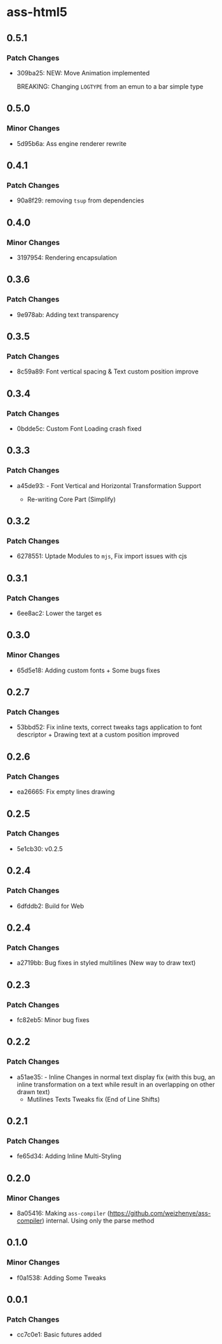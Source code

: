 # ass-html5

## 0.5.1

### Patch Changes

- 309ba25: NEW: Move Animation implemented

  BREAKING: Changing `LOGTYPE` from an emun to a bar simple type

## 0.5.0

### Minor Changes

- 5d95b6a: Ass engine renderer rewrite

## 0.4.1

### Patch Changes

- 90a8f29: removing `tsup` from dependencies

## 0.4.0

### Minor Changes

- 3197954: Rendering encapsulation

## 0.3.6

### Patch Changes

- 9e978ab: Adding text transparency

## 0.3.5

### Patch Changes

- 8c59a89: Font vertical spacing & Text custom position improve

## 0.3.4

### Patch Changes

- 0bdde5c: Custom Font Loading crash fixed

## 0.3.3

### Patch Changes

- a45de93: - Font Vertical and Horizontal Transformation Support

  - Re-writing Core Part (Simplify)

## 0.3.2

### Patch Changes

- 6278551: Uptade Modules to `mjs`, Fix import issues with cjs

## 0.3.1

### Patch Changes

- 6ee8ac2: Lower the target es

## 0.3.0

### Minor Changes

- 65d5e18: Adding custom fonts + Some bugs fixes

## 0.2.7

### Patch Changes

- 53bbd52: Fix inline texts, correct tweaks tags application to font descriptor + Drawing text at a custom position improved

## 0.2.6

### Patch Changes

- ea26665: Fix empty lines drawing

## 0.2.5

### Patch Changes

- 5e1cb30: v0.2.5

## 0.2.4

### Patch Changes

- 6dfddb2: Build for Web

## 0.2.4

### Patch Changes

- a2719bb: Bug fixes in styled multilines (New way to draw text)

## 0.2.3

### Patch Changes

- fc82eb5: Minor bug fixes

## 0.2.2

### Patch Changes

- a51ae35: - Inline Changes in normal text display fix (with this bug, an inline transformation on a text while result in an overlapping on other drawn text)
  - Mutilines Texts Tweaks fix (End of Line Shifts)

## 0.2.1

### Patch Changes

- fe65d34: Adding Inline Multi-Styling

## 0.2.0

### Minor Changes

- 8a05416: Making `ass-compiler` (https://github.com/weizhenye/ass-compiler) internal. Using only the parse method

## 0.1.0

### Minor Changes

- f0a1538: Adding Some Tweaks

## 0.0.1

### Patch Changes

- cc7c0e1: Basic futures added
